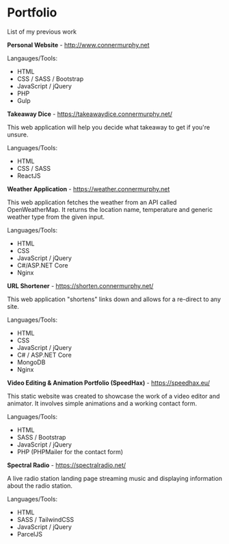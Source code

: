 # Portfolio
List of my previous work

**Personal Website** - http://www.connermurphy.net

Langauges/Tools:
- HTML
- CSS / SASS / Bootstrap
- JavaScript / jQuery
- PHP
- Gulp

**Takeaway Dice** - https://takeawaydice.connermurphy.net/

This web application will help you decide what takeaway to get if you're unsure.

Languages/Tools:
- HTML
- CSS / SASS
- ReactJS

**Weather Application** - https://weather.connermurphy.net

This web application fetches the weather from an API called OpenWeatherMap. It returns the location name, temperature and generic weather type from the given input.

Languages/Tools: 
- HTML
- CSS
- JavaScript / jQuery
- C#/ASP.NET Core
- Nginx

**URL Shortener** - https://shorten.connermurphy.net/

This web application "shortens" links down and allows for a re-direct to any site. 

Languages/Tools:
- HTML
- CSS
- JavaScript / jQuery
- C# / ASP.NET Core
- MongoDB
- Nginx

**Video Editing & Animation Portfolio (SpeedHax)** - https://speedhax.eu/

This static website was created to showcase the work of a video editor and animator. It involves simple animations and a working contact form.

Languages/Tools:
- HTML
- SASS / Bootstrap
- JavaScript / jQuery
- PHP (PHPMailer for the contact form)


**Spectral Radio** - https://spectralradio.net/

A live radio station landing page streaming music and displaying information about the radio station.

Languages/Tools:
- HTML
- SASS / TailwindCSS
- JavaScript / jQuery
- ParcelJS

